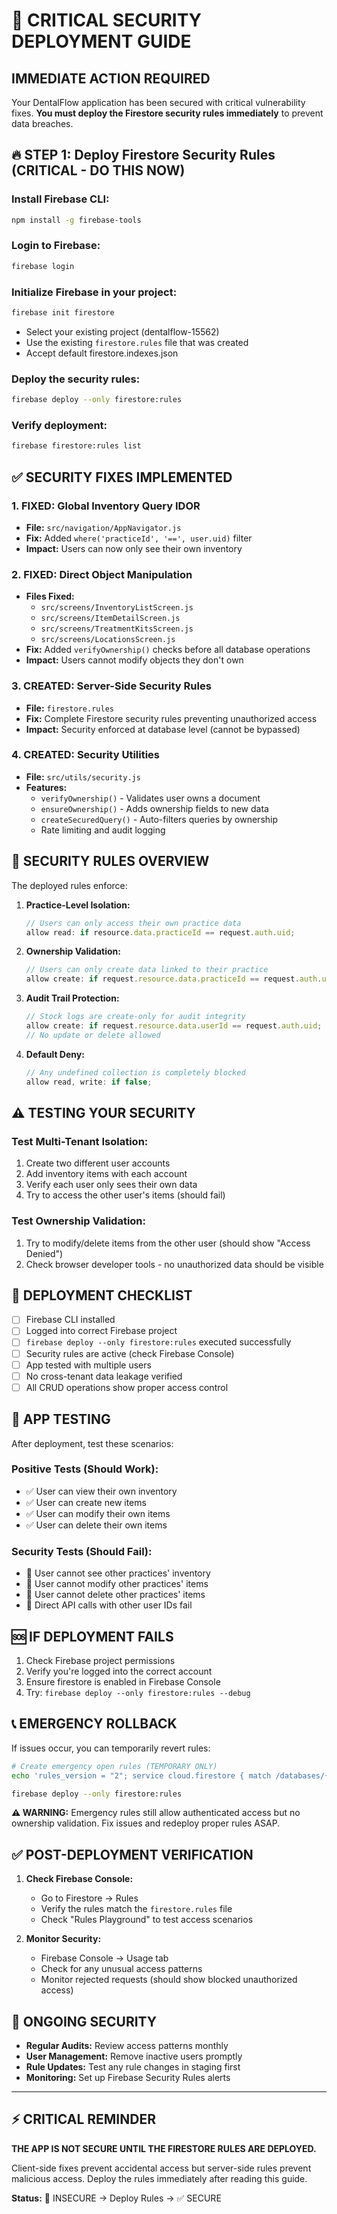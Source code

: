 # 🚨 CRITICAL SECURITY DEPLOYMENT GUIDE

## IMMEDIATE ACTION REQUIRED

Your DentalFlow application has been secured with critical vulnerability fixes. **You must deploy the Firestore security rules immediately** to prevent data breaches.

## 🔥 STEP 1: Deploy Firestore Security Rules (CRITICAL - DO THIS NOW)

### Install Firebase CLI:
```bash
npm install -g firebase-tools
```

### Login to Firebase:
```bash
firebase login
```

### Initialize Firebase in your project:
```bash
firebase init firestore
```
- Select your existing project (dentalflow-15562)
- Use the existing `firestore.rules` file that was created
- Accept default firestore.indexes.json

### Deploy the security rules:
```bash
firebase deploy --only firestore:rules
```

### Verify deployment:
```bash
firebase firestore:rules list
```

## ✅ SECURITY FIXES IMPLEMENTED

### 1. **FIXED: Global Inventory Query IDOR**
- **File:** `src/navigation/AppNavigator.js`
- **Fix:** Added `where('practiceId', '==', user.uid)` filter
- **Impact:** Users can now only see their own inventory

### 2. **FIXED: Direct Object Manipulation**
- **Files Fixed:**
  - `src/screens/InventoryListScreen.js`
  - `src/screens/ItemDetailScreen.js`
  - `src/screens/TreatmentKitsScreen.js`
  - `src/screens/LocationsScreen.js`
- **Fix:** Added `verifyOwnership()` checks before all database operations
- **Impact:** Users cannot modify objects they don't own

### 3. **CREATED: Server-Side Security Rules**
- **File:** `firestore.rules`
- **Fix:** Complete Firestore security rules preventing unauthorized access
- **Impact:** Security enforced at database level (cannot be bypassed)

### 4. **CREATED: Security Utilities**
- **File:** `src/utils/security.js`
- **Features:**
  - `verifyOwnership()` - Validates user owns a document
  - `ensureOwnership()` - Adds ownership fields to new data
  - `createSecuredQuery()` - Auto-filters queries by ownership
  - Rate limiting and audit logging

## 🔐 SECURITY RULES OVERVIEW

The deployed rules enforce:

1. **Practice-Level Isolation:**
   ```javascript
   // Users can only access their own practice data
   allow read: if resource.data.practiceId == request.auth.uid;
   ```

2. **Ownership Validation:**
   ```javascript
   // Users can only create data linked to their practice
   allow create: if request.resource.data.practiceId == request.auth.uid;
   ```

3. **Audit Trail Protection:**
   ```javascript
   // Stock logs are create-only for audit integrity
   allow create: if request.resource.data.userId == request.auth.uid;
   // No update or delete allowed
   ```

4. **Default Deny:**
   ```javascript
   // Any undefined collection is completely blocked
   allow read, write: if false;
   ```

## ⚠️ TESTING YOUR SECURITY

### Test Multi-Tenant Isolation:
1. Create two different user accounts
2. Add inventory items with each account
3. Verify each user only sees their own data
4. Try to access the other user's items (should fail)

### Test Ownership Validation:
1. Try to modify/delete items from the other user (should show "Access Denied")
2. Check browser developer tools - no unauthorized data should be visible

## 🚀 DEPLOYMENT CHECKLIST

- [ ] Firebase CLI installed
- [ ] Logged into correct Firebase project
- [ ] `firebase deploy --only firestore:rules` executed successfully
- [ ] Security rules are active (check Firebase Console)
- [ ] App tested with multiple users
- [ ] No cross-tenant data leakage verified
- [ ] All CRUD operations show proper access control

## 📱 APP TESTING

After deployment, test these scenarios:

### Positive Tests (Should Work):
- ✅ User can view their own inventory
- ✅ User can create new items
- ✅ User can modify their own items
- ✅ User can delete their own items

### Security Tests (Should Fail):
- 🚫 User cannot see other practices' inventory
- 🚫 User cannot modify other practices' items
- 🚫 User cannot delete other practices' items
- 🚫 Direct API calls with other user IDs fail

## 🆘 IF DEPLOYMENT FAILS

1. Check Firebase project permissions
2. Verify you're logged into the correct account
3. Ensure firestore is enabled in Firebase Console
4. Try: `firebase deploy --only firestore:rules --debug`

## 📞 EMERGENCY ROLLBACK

If issues occur, you can temporarily revert rules:

```bash
# Create emergency open rules (TEMPORARY ONLY)
echo 'rules_version = "2"; service cloud.firestore { match /databases/{database}/documents { match /{document=**} { allow read, write: if request.auth != null; } } }' > temp_rules.txt

firebase deploy --only firestore:rules
```

**⚠️ WARNING:** Emergency rules still allow authenticated access but no ownership validation. Fix issues and redeploy proper rules ASAP.

## ✅ POST-DEPLOYMENT VERIFICATION

1. **Check Firebase Console:**
   - Go to Firestore → Rules
   - Verify the rules match the `firestore.rules` file
   - Check "Rules Playground" to test access scenarios

2. **Monitor Security:**
   - Firebase Console → Usage tab
   - Check for any unusual access patterns
   - Monitor rejected requests (should show blocked unauthorized access)

## 🔄 ONGOING SECURITY

- **Regular Audits:** Review access patterns monthly
- **User Management:** Remove inactive users promptly  
- **Rule Updates:** Test any rule changes in staging first
- **Monitoring:** Set up Firebase Security Rules alerts

---

## ⚡ CRITICAL REMINDER

**THE APP IS NOT SECURE UNTIL THE FIRESTORE RULES ARE DEPLOYED.**

Client-side fixes prevent accidental access but server-side rules prevent malicious access. Deploy the rules immediately after reading this guide.

**Status:** 🔴 INSECURE → Deploy Rules → ✅ SECURE